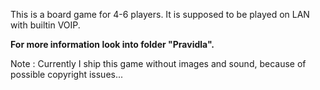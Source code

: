 This is a board game for 4-6 players. It is supposed to be played on LAN with builtin VOIP. 

**For more information look into folder "Pravidla".**

Note : Currently I ship this game without images and sound, because of possible copyright issues...
